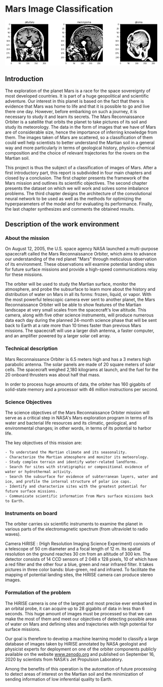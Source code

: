 # Mars Image Classification 


<img src="https://github.com/OUTLAOUAIT/Deep-Hybrid-Learning-for-Brain-Tumor-Classification/blob/main/Images/types.png"/>

## Introduction

The exploration of the planet Mars is a race for the space sovereignty of most developed countries. It is part of a huge geopolitical and scientific adventure. Our interest in this planet is based on the fact that there is evidence that Mars was home to life and that it is possible to go and live there one day. However, before embarking on such a journey, it is necessary to study it and learn its secrets. The Mars Reconnaissance Orbiter is a satellite that orbits the planet to take pictures of its soil and study its meteorology. The data in the form of images that we have of Mars are of considerable size, hence the importance of inferring knowledge from them. The images taken of Mars are scattered, so a classification of them could well help scientists to better understand the Martian soil in a general way and more particularly in terms of geological history, physico-chemical composition and the choice of relevant trajectories for the rovers on the Martian soil. 

This project is thus the subject of a classification of images of Mars. After a first introductory part, this report is subdivided in four main chapters and closed by a conclusion. The first chapter presents the framework of the Mars mission and outlines its scientific objectives. The second chapter presents the dataset on which we will work and solves some imbalance problems. The third chapter designs the architecture of the convolutional neural network to be used as well as the methods for optimizing the hyperparameters of the model and for evaluating its performance. Finally, the last chapter synthesizes and comments the obtained results.

## Description of the work environment 

### About the mission

On August 12, 2005, the U.S. space agency NASA launched a multi-purpose spacecraft called the Mars Reconnaissance Orbiter, which aims to advance our understanding of the red planet "Mars" through meticulous observation of its environment. These observations will examine potential landing sites for future surface missions and provide a high-speed communications relay for these missions.

The orbiter will be used to study the Martian surface, monitor the atmosphere, and probe the subsurface to learn more about the history and distribution of water on Mars in all its forms: frozen, liquid, or vapor. With the most powerful telescopic camera ever sent to another planet, the Mars Reconnaissance Orbiter will be able to show features of the Martian landscape at very small scales from the spacecraft's low altitude. This camera, along with five other science instruments, will produce numerous data each day during the planned 24-month science phase that will be sent back to Earth at a rate more than 10 times faster than previous Mars missions. The spacecraft will use a larger dish antenna, a faster computer, and an amplifier powered by a larger solar cell array.

### Technical description

Mars Reconnaissance Orbiter is 6.5 meters high and has a 3 meters high parabolic antenna. The solar panels are made of 20 square meters of solar cells. The spacecraft weighed 2,180 kilograms at launch, and the fuel for the 20 onboard thrusters was about half that mass.

In order to process huge amounts of data, the orbiter has 160 gigabits of solid-state memory and a processor with 46 million instructions per second.

### Science Objectives

The science objectives of the Mars Reconnaissance Orbiter mission will serve as a critical step in NASA's Mars exploration program in terms of its water and bacterial life resources and its climatic, geological, and environmental changes; in other words, in terms of its potential to harbor life.

The key objectives of this mission are:

	- To understand the Martian climate and its seasonality.
	- Characterize the Martian atmosphere and monitor its meteorology.
	- Study complex terrain and identify water-related landforms.
	- Search for sites with stratigraphic or compositional evidence of water or hydrothermal activity.
	- Search the subsurface for evidence of subterranean layers, water and ice, and profile the internal structure of polar ice caps.
	- Identify and characterize sites with the greatest potential for future surface missions.
	- Communicate scientific information from Mars surface missions back to Earth.
 
 ### Instruments on board

The orbiter carries six scientific instruments to examine the planet in various parts of the electromagnetic spectrum (from ultraviolet to radio waves).

Camera HiRISE : (High Resolution Imaging Science Experiment) consists of a telescope of 50 cm diameter and a focal length of 12 m. Its spatial resolution on the ground reaches 30 cm from an altitude of 300 km. The detector consists of 14 CCD sensors of 2 048 x 128 pixels, 10 of which have a red filter and the other four a blue, green and near infrared filter. It takes pictures in three color bands: blue-green, red and infrared. To facilitate the mapping of potential landing sites, the HiRISE camera can produce stereo images.

### Formulation of the problem

The HiRISE camera is one of the largest and most precise ever embarked in an orbital probe, it can acquire up to 28 gigabits of data in less than 6 seconds. This huge amount of images must be processed so that we can make the most of them and meet our objectives of detecting possible areas of water on Mars and defining sites and trajectories with high potential for surface missions.

Our goal is therefore to develop a machine learning model to classify a large database of images taken by HiRISE annotated by NASA geologist and physicist experts for deployment on one of the orbiter components publicly available on the website www.zenodo.org and published on September 16, 2020 by scientists from NASA's Jet Propulsion Laboratory.

Among the benefits of this operation is the automation of future processing to detect areas of interest on the Martian soil and the minimization of sending information of low inferential quality to Earth.
 
